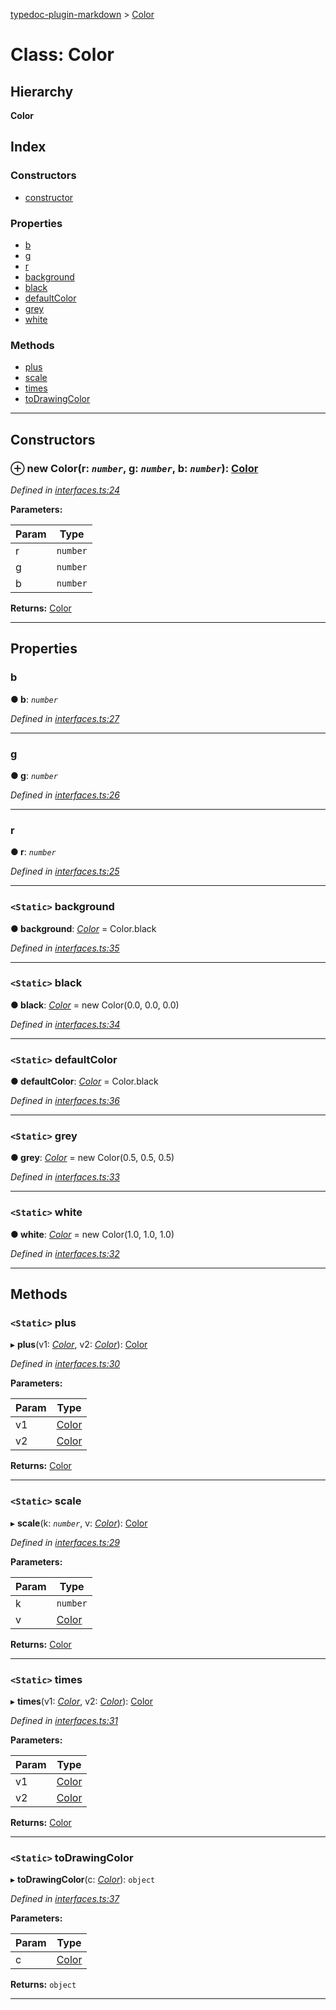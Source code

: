 [typedoc-plugin-markdown](../README.md) > [Color](../classes/color.md)

# Class: Color

## Hierarchy

**Color**

## Index

### Constructors

* [constructor](color.md#markdown-header-constructor)

### Properties

* [b](color.md#markdown-header-b)
* [g](color.md#markdown-header-g)
* [r](color.md#markdown-header-r)
* [background](color.md#markdown-header-static-background)
* [black](color.md#markdown-header-static-black)
* [defaultColor](color.md#markdown-header-static-defaultcolor)
* [grey](color.md#markdown-header-static-grey)
* [white](color.md#markdown-header-static-white)

### Methods

* [plus](color.md#markdown-header-static-plus)
* [scale](color.md#markdown-header-static-scale)
* [times](color.md#markdown-header-static-times)
* [toDrawingColor](color.md#markdown-header-static-todrawingcolor)

---

## Constructors

### ⊕ **new Color**(r: *`number`*, g: *`number`*, b: *`number`*): [Color](color.md)

*Defined in [interfaces.ts:24](https://bitbucket.org/owner/repository_name/src/master/src/interfaces.ts?fileviewer&amp;#x3D;file-view-default#interfaces.ts-24)*

**Parameters:**

| Param | Type |
| ------ | ------ |
| r | `number` | 
| g | `number` | 
| b | `number` | 

**Returns:** [Color](color.md)

---

## Properties

###  b

**● b**: *`number`*

*Defined in [interfaces.ts:27](https://bitbucket.org/owner/repository_name/src/master/src/interfaces.ts?fileviewer&amp;#x3D;file-view-default#interfaces.ts-27)*

___

###  g

**● g**: *`number`*

*Defined in [interfaces.ts:26](https://bitbucket.org/owner/repository_name/src/master/src/interfaces.ts?fileviewer&amp;#x3D;file-view-default#interfaces.ts-26)*

___

###  r

**● r**: *`number`*

*Defined in [interfaces.ts:25](https://bitbucket.org/owner/repository_name/src/master/src/interfaces.ts?fileviewer&amp;#x3D;file-view-default#interfaces.ts-25)*

___

### `<Static>` background

**● background**: *[Color](color.md)* =  Color.black

*Defined in [interfaces.ts:35](https://bitbucket.org/owner/repository_name/src/master/src/interfaces.ts?fileviewer&amp;#x3D;file-view-default#interfaces.ts-35)*

___

### `<Static>` black

**● black**: *[Color](color.md)* =  new Color(0.0, 0.0, 0.0)

*Defined in [interfaces.ts:34](https://bitbucket.org/owner/repository_name/src/master/src/interfaces.ts?fileviewer&amp;#x3D;file-view-default#interfaces.ts-34)*

___

### `<Static>` defaultColor

**● defaultColor**: *[Color](color.md)* =  Color.black

*Defined in [interfaces.ts:36](https://bitbucket.org/owner/repository_name/src/master/src/interfaces.ts?fileviewer&amp;#x3D;file-view-default#interfaces.ts-36)*

___

### `<Static>` grey

**● grey**: *[Color](color.md)* =  new Color(0.5, 0.5, 0.5)

*Defined in [interfaces.ts:33](https://bitbucket.org/owner/repository_name/src/master/src/interfaces.ts?fileviewer&amp;#x3D;file-view-default#interfaces.ts-33)*

___

### `<Static>` white

**● white**: *[Color](color.md)* =  new Color(1.0, 1.0, 1.0)

*Defined in [interfaces.ts:32](https://bitbucket.org/owner/repository_name/src/master/src/interfaces.ts?fileviewer&amp;#x3D;file-view-default#interfaces.ts-32)*

___

## Methods

### `<Static>` plus

▸ **plus**(v1: *[Color](color.md)*, v2: *[Color](color.md)*): [Color](color.md)

*Defined in [interfaces.ts:30](https://bitbucket.org/owner/repository_name/src/master/src/interfaces.ts?fileviewer&amp;#x3D;file-view-default#interfaces.ts-30)*

**Parameters:**

| Param | Type |
| ------ | ------ |
| v1 | [Color](color.md) | 
| v2 | [Color](color.md) | 

**Returns:** [Color](color.md)

___

### `<Static>` scale

▸ **scale**(k: *`number`*, v: *[Color](color.md)*): [Color](color.md)

*Defined in [interfaces.ts:29](https://bitbucket.org/owner/repository_name/src/master/src/interfaces.ts?fileviewer&amp;#x3D;file-view-default#interfaces.ts-29)*

**Parameters:**

| Param | Type |
| ------ | ------ |
| k | `number` | 
| v | [Color](color.md) | 

**Returns:** [Color](color.md)

___

### `<Static>` times

▸ **times**(v1: *[Color](color.md)*, v2: *[Color](color.md)*): [Color](color.md)

*Defined in [interfaces.ts:31](https://bitbucket.org/owner/repository_name/src/master/src/interfaces.ts?fileviewer&amp;#x3D;file-view-default#interfaces.ts-31)*

**Parameters:**

| Param | Type |
| ------ | ------ |
| v1 | [Color](color.md) | 
| v2 | [Color](color.md) | 

**Returns:** [Color](color.md)

___

### `<Static>` toDrawingColor

▸ **toDrawingColor**(c: *[Color](color.md)*): `object`

*Defined in [interfaces.ts:37](https://bitbucket.org/owner/repository_name/src/master/src/interfaces.ts?fileviewer&amp;#x3D;file-view-default#interfaces.ts-37)*

**Parameters:**

| Param | Type |
| ------ | ------ |
| c | [Color](color.md) | 

**Returns:** `object`

___

